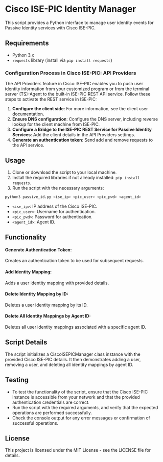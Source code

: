 # Cisco ISE-PIC Identity Manager

This script provides a Python interface to manage user identity events for Passive Identity services with Cisco ISE-PIC.

## Requirements

- Python 3.x
- `requests` library (install via `pip install requests`)

### Configuration Process in Cisco ISE-PIC: API Providers
The API Providers feature in Cisco ISE-PIC enables you to push user identity information from your customized program or from the terminal server (TS)-Agent to the built-in ISE-PIC REST API service. Follow these steps to activate the REST service in ISE-PIC:

1. **Configure the client side**: For more information, see the client user documentation.
2. **Ensure DNS configuration**: Configure the DNS server, including reverse lookup for the client machine from ISE-PIC.
3. **Configure a Bridge to the ISE-PIC REST Service for Passive Identity Services**: Add the client details in the API Providers settings.
4. **Generate an authentication token**: Send add and remove requests to the API service.

## Usage

1. Clone or download the script to your local machine.
2. Install the required libraries if not already installed: `pip install requests`.
3. Run the script with the necessary arguments:

```bash
python3 passive_id.py <ise_ip> <pic_user> <pic_pwd> <agent_id>
```

* `<ise_ip>`: IP address of the Cisco ISE-PIC.
* `<pic_user>`: Username for authentication.
* `<pic_pwd>`: Password for authentication.
* `<agent_id>`: Agent ID.


## Functionality

#### Generate Authentication Token: 
Creates an authentication token to be used for subsequent requests.

#### Add Identity Mapping: 
Adds a user identity mapping with provided details.

#### Delete Identity Mapping by ID: 
Deletes a user identity mapping by its ID.

#### Delete All Identity Mappings by Agent ID: 
Deletes all user identity mappings associated with a specific agent ID.

## Script Details
The script initializes a CiscoISEPICManager class instance with the provided Cisco ISE-PIC details.
It then demonstrates adding a user, removing a user, and deleting all identity mappings by agent ID.

## Testing

* To test the functionality of the script, ensure that the Cisco ISE-PIC instance is accessible from your network and that the provided authentication credentials are correct.
* Run the script with the required arguments, and verify that the expected operations are performed successfully.
* Check the console output for any error messages or confirmation of successful operations.

## License
This project is licensed under the MIT License - see the LICENSE file for details.